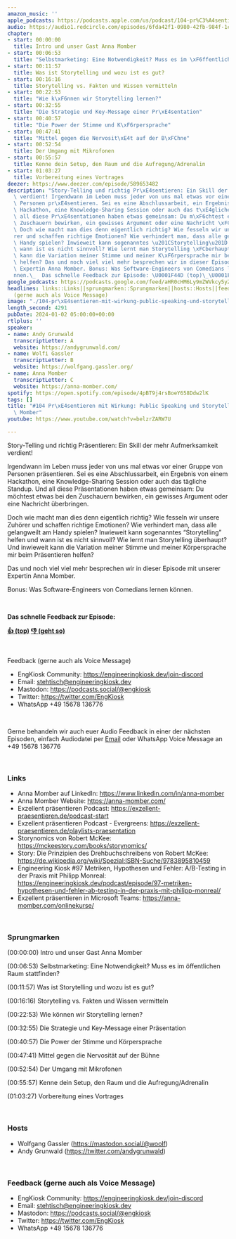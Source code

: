 ```yaml
---
amazon_music: ''
apple_podcasts: https://podcasts.apple.com/us/podcast/104-pr%C3%A4sentieren-mit-wirkung-public-speaking-und-storytelling/id1603082924?i=1000640282069&uo=4
audio: https://audio1.redcircle.com/episodes/6fda42f1-0980-42fb-984f-1c85b67436e6/stream.mp3
chapter:
- start: 00:00:00
  title: Intro und unser Gast Anna Momber
- start: 00:06:53
  title: "Selbstmarketing: Eine Notwendigkeit? Muss es im \xF6ffentlichen Raum stattfinden?"
- start: 00:11:57
  title: Was ist Storytelling und wozu ist es gut?
- start: 00:16:16
  title: Storytelling vs. Fakten und Wissen vermitteln
- start: 00:22:53
  title: "Wie k\xF6nnen wir Storytelling lernen?"
- start: 00:32:55
  title: "Die Strategie und Key-Message einer Pr\xE4sentation"
- start: 00:40:57
  title: "Die Power der Stimme und K\xF6rpersprache"
- start: 00:47:41
  title: "Mittel gegen die Nervosit\xE4t auf der B\xFChne"
- start: 00:52:54
  title: Der Umgang mit Mikrofonen
- start: 00:55:57
  title: Kenne dein Setup, den Raum und die Aufregung/Adrenalin
- start: 01:03:27
  title: Vorbereitung eines Vortrages
deezer: https://www.deezer.com/episode/589653482
description: "Story-Telling und richtig Pr\xE4sentieren: Ein Skill der mehr Aufmerksamkeit\
  \ verdient! Irgendwann im Leben muss jeder von uns mal etwas vor einer Gruppe von\
  \ Personen pr\xE4sentieren. Sei es eine Abschlussarbeit, ein Ergebnis von einem\
  \ Hackathon, eine Knowledge-Sharing Session oder auch das t\xE4gliche Standup. Und\
  \ all diese Pr\xE4sentationen haben etwas gemeinsam: Du m\xF6chtest etwas bei den\
  \ Zuschauern bewirken, ein gewisses Argument oder eine Nachricht \xFCberbringen.\
  \ Doch wie macht man dies denn eigentlich richtig? Wie fesseln wir unsere Zuh\xF6\
  rer und schaffen richtige Emotionen? Wie verhindert man, dass alle gelangweilt am\
  \ Handy spielen? Inwieweit kann sogenanntes \u201CStorytelling\u201D helfen und\
  \ wann ist es nicht sinnvoll? Wie lernt man Storytelling \xFCberhaupt? Und inwieweit\
  \ kann die Variation meiner Stimme und meiner K\xF6rpersprache mir beim Pr\xE4sentieren\
  \ helfen? Das und noch viel viel mehr besprechen wir in dieser Episode mit unserer\
  \ Expertin Anna Momber. Bonus: Was Software-Engineers von Comedians lernen k\xF6\
  nnen.\_  Das schnelle Feedback zur Episode: \U0001F44D (top)\_\U0001F44E (geht so)"
google_podcasts: https://podcasts.google.com/feed/aHR0cHM6Ly9mZWVkcy5yZWRjaXJjbGUuY29tLzBlY2ZkZmQ3LWZkYTEtNGMzZC05NTE1LTQ3NjcyN2Y5ZGY1ZQ/episode/ZjEyODI1ZDEtOTQxYS00Y2M3LWIyMTktNWUxZjEzMmFmZTcx?sa=X&ved=2ahUKEwiztM_Z-72DAxVJl44IHeESDO8QkfYCegQIARAF
headlines: links::Links||sprungmarken::Sprungmarken||hosts::Hosts||feedback-gerne-auch-als-voice-message::Feedback
  (gerne auch als Voice Message)
image: "./104-pr\xE4sentieren-mit-wirkung-public-speaking-und-storytelling-mit-anna-momber.jpg"
length_second: 4291
pubDate: 2024-01-02 05:00:00+00:00
rtlplus: ''
speaker:
- name: Andy Grunwald
  transcriptLetter: A
  website: https://andygrunwald.com/
- name: Wolfi Gassler
  transcriptLetter: B
  website: https://wolfgang.gassler.org/
- name: Anna Momber
  transcriptLetter: C
  website: https://anna-momber.com/
spotify: https://open.spotify.com/episode/4pBT9j4rsBoeY658Ddw2lK
tags: []
title: "#104 Pr\xE4sentieren mit Wirkung: Public Speaking und Storytelling mit Anna\
  \ Momber"
youtube: https://www.youtube.com/watch?v=belzrZARW7U

---
```

<p>Story-Telling und richtig Präsentieren: Ein Skill der mehr Aufmerksamkeit verdient!</p><p>Irgendwann im Leben muss jeder von uns mal etwas vor einer Gruppe von Personen präsentieren. Sei es eine Abschlussarbeit, ein Ergebnis von einem Hackathon, eine Knowledge-Sharing Session oder auch das tägliche Standup. Und all diese Präsentationen haben etwas gemeinsam: Du möchtest etwas bei den Zuschauern bewirken, ein gewisses Argument oder eine Nachricht überbringen.</p><p>Doch wie macht man dies denn eigentlich richtig? Wie fesseln wir unsere Zuhörer und schaffen richtige Emotionen? Wie verhindert man, dass alle gelangweilt am Handy spielen? Inwieweit kann sogenanntes “Storytelling” helfen und wann ist es nicht sinnvoll? Wie lernt man Storytelling überhaupt? Und inwieweit kann die Variation meiner Stimme und meiner Körpersprache mir beim Präsentieren helfen?</p><p>Das und noch viel viel mehr besprechen wir in dieser Episode mit unserer Expertin Anna Momber.</p><p>Bonus: Was Software-Engineers von Comedians lernen können. </p><p><br></p><p><strong>Das schnelle Feedback zur Episode:</strong></p><p><a href="https://api.openpodcast.dev/feedback/104/upvote" rel="nofollow"><strong>👍 (top)</strong></a><strong> </strong><a href="https://api.openpodcast.dev/feedback/104/downvote" rel="nofollow"><strong>👎 (geht so)</strong></a></p><p><br></p><p>Feedback (gerne auch als Voice Message)</p><ul><li>EngKiosk Community: <a href="https://engineeringkiosk.dev/join-discord">https://engineeringkiosk.dev/join-discord</a> </li><li>Email: <a href="mailto:stehtisch@engineeringkiosk.dev" rel="nofollow">stehtisch@engineeringkiosk.dev</a></li><li>Mastodon: <a href="https://podcasts.social/@engkiosk" rel="nofollow">https://podcasts.social/@engkiosk</a></li><li>Twitter: <a href="https://twitter.com/EngKiosk" rel="nofollow">https://twitter.com/EngKiosk</a></li><li>WhatsApp +49 15678 136776</li></ul><p><br></p><p>Gerne behandeln wir auch euer Audio Feedback in einer der nächsten Episoden, einfach Audiodatei per <a href="https://engineeringkiosk.dev/kontakt/">Email</a> oder WhatsApp Voice Message an +49 15678 136776</p><p><br></p><h3 id="links">Links</h3><ul><li>Anna Momber auf LinkedIn: <a href="https://www.linkedin.com/in/anna-momber" rel="nofollow">https://www.linkedin.com/in/anna-momber</a></li><li>Anna Momber Website: <a href="https://anna-momber.com/" rel="nofollow">https://anna-momber.com/</a></li><li>Exzellent präsentieren Podcast: <a href="https://exzellent-praesentieren.de/podcast-start" rel="nofollow">https://exzellent-praesentieren.de/podcast-start</a></li><li>Exzellent präsentieren Podcast - Evergreens: <a href="https://exzellent-praesentieren.de/playlists-praesentation" rel="nofollow">https://exzellent-praesentieren.de/playlists-praesentation</a></li><li>Storynomics von Robert McKee: <a href="https://mckeestory.com/books/storynomics/" rel="nofollow">https://mckeestory.com/books/storynomics/</a> </li><li>Story: Die Prinzipien des Drehbuchschreibens von Robert McKee: <a href="https://de.wikipedia.org/wiki/Spezial:ISBN-Suche/9783895810459" rel="nofollow">https://de.wikipedia.org/wiki/Spezial:ISBN-Suche/9783895810459</a></li><li>Engineering Kiosk #97 Metriken, Hypothesen und Fehler: A/B-Testing in der Praxis mit Philipp Monreal: <a href="https://engineeringkiosk.dev/podcast/episode/97-metriken-hypothesen-und-fehler-ab-testing-in-der-praxis-mit-philipp-monreal/">https://engineeringkiosk.dev/podcast/episode/97-metriken-hypothesen-und-fehler-ab-testing-in-der-praxis-mit-philipp-monreal/</a></li><li>Exzellent präsentieren in Microsoft Teams: <a href="https://anna-momber.com/onlinekurse/" rel="nofollow">https://anna-momber.com/onlinekurse/</a></li></ul><p><br></p><h3 id="sprungmarken">Sprungmarken</h3><p>(00:00:00) Intro und unser Gast Anna Momber</p><p>(00:06:53) Selbstmarketing: Eine Notwendigkeit? Muss es im öffentlichen Raum stattfinden?</p><p>(00:11:57) Was ist Storytelling und wozu ist es gut?</p><p>(00:16:16) Storytelling vs. Fakten und Wissen vermitteln</p><p>(00:22:53) Wie können wir Storytelling lernen?</p><p>(00:32:55) Die Strategie und Key-Message einer Präsentation</p><p>(00:40:57) Die Power der Stimme und Körpersprache</p><p>(00:47:41) Mittel gegen die Nervosität auf der Bühne</p><p>(00:52:54) Der Umgang mit Mikrofonen</p><p>(00:55:57) Kenne dein Setup, den Raum und die Aufregung/Adrenalin</p><p>(01:03:27) Vorbereitung eines Vortrages</p><p><br></p><h3 id="hosts">Hosts</h3><ul><li>Wolfgang Gassler (<a href="https://mastodon.social/@woolf" rel="nofollow">https://mastodon.social/@woolf</a>)</li><li>Andy Grunwald (<a href="https://twitter.com/andygrunwald" rel="nofollow">https://twitter.com/andygrunwald</a>)</li></ul><p><br></p><h3 id="feedback-gerne-auch-als-voice-message">Feedback (gerne auch als Voice Message)</h3><ul><li>EngKiosk Community: <a href="https://engineeringkiosk.dev/join-discord">https://engineeringkiosk.dev/join-discord</a> </li><li>Email: <a href="mailto:stehtisch@engineeringkiosk.dev" rel="nofollow">stehtisch@engineeringkiosk.dev</a></li><li>Mastodon: <a href="https://podcasts.social/@engkiosk" rel="nofollow">https://podcasts.social/@engkiosk</a></li><li>Twitter: <a href="https://twitter.com/EngKiosk" rel="nofollow">https://twitter.com/EngKiosk</a></li><li>WhatsApp +49 15678 136776</li></ul>